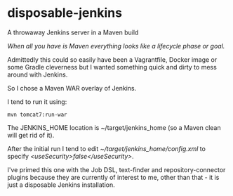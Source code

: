 # disposable-jenkins
A throwaway Jenkins server in a Maven build

_When all you have is Maven everything looks like a lifecycle phase or goal._

Admittedly this could so easily have been a Vagrantfile, Docker image or some Gradle cleverness but I wanted something quick and dirty to mess around with Jenkins.

So I chose a Maven WAR overlay of Jenkins.

I tend to run it using:

`mvn tomcat7:run-war`

The JENKINS_HOME location is ~/target/jenkins_home (so a Maven clean will get rid of it).

After the initial run I tend to edit _~/target/jenkins_home/config.xml_ to specify _&lt;useSecurity>false&lt;/useSecurity>_.

I've primed this one with the Job DSL, text-finder and repository-connector plugins because they are currently of interest to me, other than that - it is just a disposable Jenkins installation.
